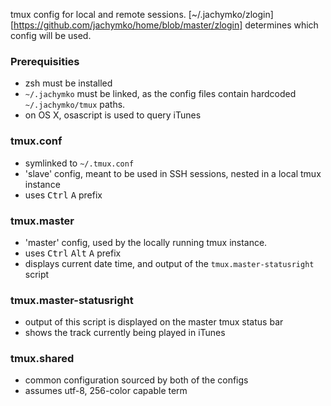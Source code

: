 tmux config for local and remote sessions.
[~/.jachymko/zlogin][https://github.com/jachymko/home/blob/master/zlogin] determines which config will be used.

### Prerequisities
* zsh must be installed
* <code>~/.jachymko</code> must be linked, as the config files contain hardcoded <code>~/.jachymko/tmux</code> paths.
* on OS X, osascript is used to query iTunes

### tmux.conf
* symlinked to <code>~/.tmux.conf</code>
* 'slave' config, meant to be used in SSH sessions, nested in a local tmux instance
* uses <kbd>Ctrl</kbd>&nbsp;<kbd>A</kbd> prefix

### tmux.master
* 'master' config, used by the locally running tmux instance.
* uses <kbd>Ctrl</kbd>&nbsp;<kbd>Alt</kbd>&nbsp;<kbd>A</kbd> prefix
* displays current date time, and output of the <code>tmux.master-statusright</code> script

### tmux.master-statusright
* output of this script is displayed on the master tmux status bar
* shows the track currently being played in iTunes

### tmux.shared
* common configuration sourced by both of the configs
* assumes utf-8, 256-color capable term
